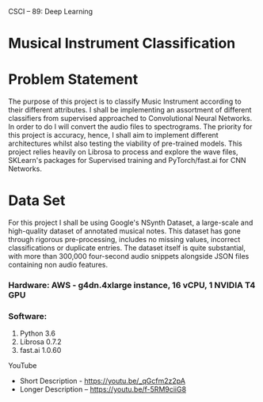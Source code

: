 CSCI – 89: Deep Learning

# Musical Instrument Classification


# Problem Statement

The purpose of this project is to classify Music Instrument according to their different attributes. I shall be implementing an assortment of different classifiers from supervised approached to Convolutional Neural Networks. In order to do I will convert the audio files to spectrograms. The priority for this project is accuracy, hence, I shall aim to implement different architectures whilst also testing the viability of pre-trained models. This project relies heavily on Librosa to process and explore the wave files, SKLearn&#39;s packages for Supervised training and PyTorch/fast.ai for CNN Networks.

# Data Set

For this project I shall be using Google&#39;s NSynth Dataset, a large-scale and high-quality dataset of annotated musical notes. This dataset has gone through rigorous pre-processing, includes no missing values, incorrect classifications or duplicate entries. The dataset itself is quite substantial, with more than 300,000 four-second audio snippets alongside JSON files containing non audio features.

### Hardware: AWS - g4dn.4xlarge instance, 16 vCPU, 1 NVIDIA T4 GPU

### Software:

1. Python 3.6
2. Librosa 0.7.2
3. fast.ai 1.0.60

YouTube

- Short Description - [https](https://youtu.be/_qGcfm2z2pA)[://youtu.be/\_](https://youtu.be/_qGcfm2z2pA)[qGcfm2z2pA](https://youtu.be/_qGcfm2z2pA)
- Longer Description – https://youtu.be/f-5RM9ciiG8
